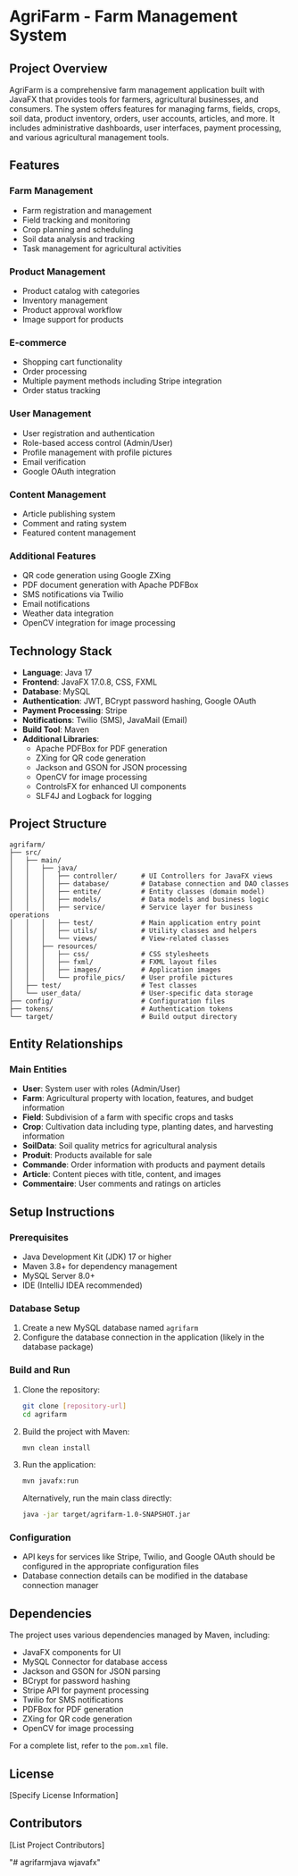 # AgriFarm - Farm Management System

## Project Overview

AgriFarm is a comprehensive farm management application built with JavaFX that provides tools for farmers, agricultural businesses, and consumers. The system offers features for managing farms, fields, crops, soil data, product inventory, orders, user accounts, articles, and more. It includes administrative dashboards, user interfaces, payment processing, and various agricultural management tools.

## Features

### Farm Management
- Farm registration and management
- Field tracking and monitoring
- Crop planning and scheduling
- Soil data analysis and tracking
- Task management for agricultural activities

### Product Management
- Product catalog with categories
- Inventory management
- Product approval workflow
- Image support for products

### E-commerce
- Shopping cart functionality
- Order processing
- Multiple payment methods including Stripe integration
- Order status tracking

### User Management
- User registration and authentication
- Role-based access control (Admin/User)
- Profile management with profile pictures
- Email verification
- Google OAuth integration

### Content Management
- Article publishing system
- Comment and rating system
- Featured content management

### Additional Features
- QR code generation using Google ZXing
- PDF document generation with Apache PDFBox
- SMS notifications via Twilio
- Email notifications
- Weather data integration
- OpenCV integration for image processing

## Technology Stack

- **Language**: Java 17
- **Frontend**: JavaFX 17.0.8, CSS, FXML
- **Database**: MySQL
- **Authentication**: JWT, BCrypt password hashing, Google OAuth
- **Payment Processing**: Stripe
- **Notifications**: Twilio (SMS), JavaMail (Email)
- **Build Tool**: Maven
- **Additional Libraries**:
  - Apache PDFBox for PDF generation
  - ZXing for QR code generation
  - Jackson and GSON for JSON processing
  - OpenCV for image processing
  - ControlsFX for enhanced UI components
  - SLF4J and Logback for logging

## Project Structure

```
agrifarm/
├── src/
│   ├── main/
│   │   ├── java/
│   │   │   ├── controller/      # UI Controllers for JavaFX views
│   │   │   ├── database/        # Database connection and DAO classes
│   │   │   ├── entite/          # Entity classes (domain model)
│   │   │   ├── models/          # Data models and business logic
│   │   │   ├── service/         # Service layer for business operations
│   │   │   ├── test/            # Main application entry point
│   │   │   ├── utils/           # Utility classes and helpers
│   │   │   └── views/           # View-related classes
│   │   ├── resources/
│   │   │   ├── css/             # CSS stylesheets
│   │   │   ├── fxml/            # FXML layout files
│   │   │   ├── images/          # Application images
│   │   │   └── profile_pics/    # User profile pictures
│   ├── test/                    # Test classes
│   └── user_data/               # User-specific data storage
├── config/                      # Configuration files
├── tokens/                      # Authentication tokens
└── target/                      # Build output directory
```

## Entity Relationships

### Main Entities
- **User**: System user with roles (Admin/User)
- **Farm**: Agricultural property with location, features, and budget information
- **Field**: Subdivision of a farm with specific crops and tasks
- **Crop**: Cultivation data including type, planting dates, and harvesting information
- **SoilData**: Soil quality metrics for agricultural analysis
- **Produit**: Products available for sale
- **Commande**: Order information with products and payment details
- **Article**: Content pieces with title, content, and images
- **Commentaire**: User comments and ratings on articles

## Setup Instructions

### Prerequisites
- Java Development Kit (JDK) 17 or higher
- Maven 3.8+ for dependency management
- MySQL Server 8.0+
- IDE (IntelliJ IDEA recommended)

### Database Setup
1. Create a new MySQL database named `agrifarm`
2. Configure the database connection in the application (likely in the database package)

### Build and Run
1. Clone the repository:
   ```bash
   git clone [repository-url]
   cd agrifarm
   ```

2. Build the project with Maven:
   ```bash
   mvn clean install
   ```

3. Run the application:
   ```bash
   mvn javafx:run
   ```
   
   Alternatively, run the main class directly:
   ```bash
   java -jar target/agrifarm-1.0-SNAPSHOT.jar
   ```

### Configuration
- API keys for services like Stripe, Twilio, and Google OAuth should be configured in the appropriate configuration files
- Database connection details can be modified in the database connection manager

## Dependencies

The project uses various dependencies managed by Maven, including:

- JavaFX components for UI
- MySQL Connector for database access
- Jackson and GSON for JSON parsing
- BCrypt for password hashing
- Stripe API for payment processing
- Twilio for SMS notifications
- PDFBox for PDF generation
- ZXing for QR code generation
- OpenCV for image processing

For a complete list, refer to the `pom.xml` file.

## License

[Specify License Information]

## Contributors

[List Project Contributors]

"# agrifarmjava wjavafx" 
